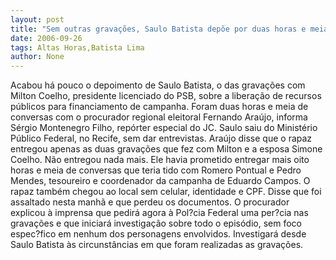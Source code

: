 ```yaml
---
layout: post
title: "Sem outras gravações, Saulo Batista depõe por duas horas e meia"
date: 2006-09-26
tags: Altas Horas,Batista Lima
author: None
---
```

Acabou há pouco o depoimento de Saulo Batista, o das gravações com Milton Coelho, presidente licenciado do PSB, sobre a liberação de recursos públicos para financiamento de campanha. 
Foram duas horas e meia de conversas com o procurador regional eleitoral Fernando Araújo, informa Sérgio Montenegro Filho, repórter especial do JC.
Saulo saiu do Ministério Público Federal, no Recife, sem dar entrevistas. Araújo disse que o rapaz entregou apenas as duas gravações que fez com Milton e a esposa Simone Coelho. Não entregou nada mais.
Ele havia prometido entregar mais oito horas e meia de conversas que teria tido com Romero Pontual e Pedro Mendes, tesoureiro e coordenador da campanha de Eduardo Campos.
O rapaz também chegou ao local sem celular, identidade e CPF. Disse que foi assaltado nesta manhã e que perdeu os documentos.
O procurador explicou à imprensa que pedirá agora à Pol?cia Federal uma per?cia nas gravações e que iniciará investigação sobre todo o episódio, sem foco espec?fico em nenhum dos personagens envolvidos. Investigará desde Saulo Batista às circunstâncias em que foram realizadas as gravações. 